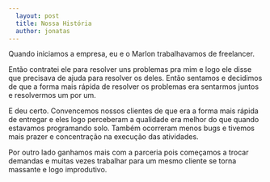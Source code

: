 ```yaml
---
  layout: post
  title: Nossa História
  author: jonatas
---
```


 Quando iniciamos a empresa, eu e o Marlon trabalhavamos de freelancer. 

 Então contratei ele para resolver uns problemas pra mim e logo ele disse que precisava de ajuda para resolver os deles. Então sentamos e decidimos de que a forma mais rápida de resolver os problemas era sentarmos juntos e resolvermos um por um.

 E deu certo. Convencemos nossos clientes de que era a forma mais rápida de entregar e eles logo perceberam a qualidade era melhor do que quando estavamos programando solo. Também ocorreram menos bugs e tivemos mais prazer e concentração na execução das atividades.

 Por outro lado ganhamos mais com a parceria pois começamos a trocar demandas e muitas vezes trabalhar para um mesmo cliente se torna massante e logo improdutivo.
 
